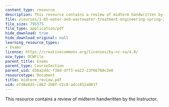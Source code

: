 ```yaml
---
content_type: resource
description: This resource contains a review of midterm handwritten by the Instructor.
file: /courses/1-85-water-and-wastewater-treatment-engineering-spring-2006/ef48e6d3cd622b8fc2c0adcc652a0817_midterm_review.pdf
file_size: 795575
file_type: application/pdf
hide_download: true
hide_download_original: null
learning_resource_types:
- Exams
license: https://creativecommons.org/licenses/by-nc-sa/4.0/
ocw_type: OCWFile
parent_title: Exams
parent_type: CourseSection
parent_uid: d36a2ddc-f38d-dff3-ea22-23f66760c2e6
resourcetype: Document
title: midterm_review.pdf
uid: ef48e6d3-cd62-2b8f-c2c0-adcc652a0817
---
```

This resource contains a review of midterm handwritten by the Instructor.